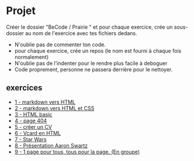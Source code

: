 # Projet
Créer le dossier "BeCode / Prairie " et pour chaque exercice, crée un sous-dossier au nom de l'exercice avec tes fichiers dedans.

- N'oublie pas de commenter ton code.
- pour chaque exercice, crée un repos (le nom est fourni à chaque fois normalement)
- N'oublie pas de l'indenter pour le rendre plus facile à deboguer
- Code proprement, personne ne passera derrière pour le nettoyer.

## exercices

- [1 - markdown vers HTML](1-exercice-markdown-to-html.md)
- [2 - markdown vers HTML et CSS](2-exercice-markdown-to-html-and-css.md)
- [3 - HTML basic](3-exercice-html-basic.md)
- [4 - page 404](4-exercice-404-html.md)
- [5 - créer un CV](5-exercice-creer-un-cv.md)
- [6 - Vcard en HTML](6-exercice-vcard-html.md)
- [7 - Star Wars](7-exercice-star-wars.md)
- [8 - Présentation Aaron Swartz](8-exercice-summary.md)
- [9 - 1 page pour tous, tous pour la page. (En groupe)](9-exercice-team-presentation.md)
